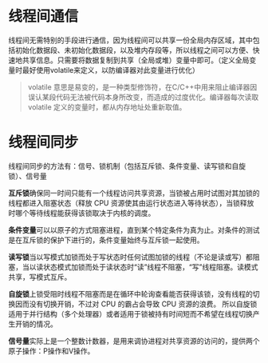 # 线程间通信

线程间无需特别的手段进行通信，因为线程间可以共享一份全局内存区域，其中包括初始化数据段、未初始化数据段，以及堆内存段等，所以线程之间可以方便、快速地共享信息。只需要将数据复制到共享（全局或堆）变量中即可。（定义全局变量时最好使用volatile来定义，以防编译器对此变量进行优化）

> volatile 意思是易变的，是一种类型修饰符，在C/C++中用来阻止编译器因误认某段代码无法被代码本身所改变，而造成的过度优化。编译器每次读取 volatile 定义的变量时，都从内存地址处重新取值。

# 线程间同步

线程间同步的方法有：信号、锁机制（包括互斥锁、条件变量、读写锁和自旋锁）、信号量

**互斥锁**确保同一时间只能有一个线程访问共享资源，当锁被占用时试图对其加锁的线程都进入阻塞状态（释放 CPU 资源使其由运行状态进入等待状态），当锁释放时哪个等待线程能获得该锁取决于内核的调度。 

**条件变量**可以以原子的方式阻塞进程，直到某个特定条件为真为止。对条件的测试是在互斥锁的保护下进行的，条件变量始终与互斥锁一起使用。 

**读写锁**当以写模式加锁而处于写状态时任何试图加锁的线程（不论是读或写）都阻塞，当以读状态模式加锁而处于读状态时“读”线程不阻塞，“写”线程阻塞。读模式共享，写模式互斥。 

**自旋锁**上锁受阻时线程不阻塞而是在循环中轮询查看能否获得该锁，没有线程的切换因而没有切换开销，不过对 CPU 的霸占会导致 CPU 资源的浪费。 所以自旋锁适用于并行结构（多个处理器）或者适用于锁被持有时间短而不希望在线程切换产生开销的情况。

**信号量**实际上是一个整数计数器，是用来调协进程对共享资源的访问的，提供两个原子操作：P操作和V操作。